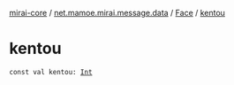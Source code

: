 [mirai-core](../../index.md) / [net.mamoe.mirai.message.data](../index.md) / [Face](index.md) / [kentou](./kentou.md)

# kentou

`const val kentou: `[`Int`](https://kotlinlang.org/api/latest/jvm/stdlib/kotlin/-int/index.html)